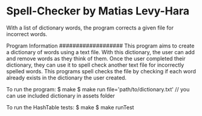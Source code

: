 # Spell-Checker by Matias Levy-Hara
With a list of dictionary words, the program corrects a given file for incorrect words.


Program Information
###################
This program aims to create a dictionary of words using a text file.
With this dictionary, the user can add and remove words as they think of them.
Once the user completed their dictionary, they can use it to spell check another text file for incorrectly spelled words.
This programs spell checks the file by checking if each word already exists in the dictionary the user created.

To run the program:
	$ make
	$ make run file='path/to/dictionary.txt'	// you can use included dictionary in assets folder

To run the HashTable tests:
	$ make
	$ make runTest
